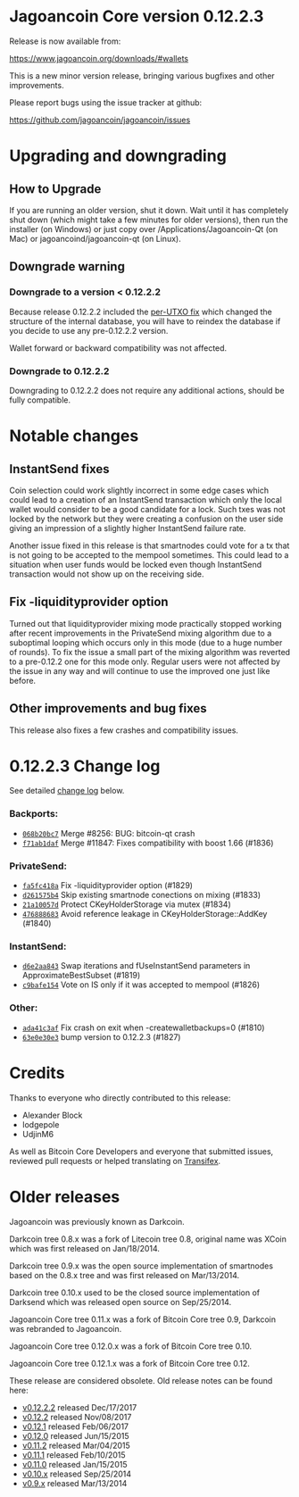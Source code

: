 Jagoancoin Core version 0.12.2.3
==========================

Release is now available from:

  <https://www.jagoancoin.org/downloads/#wallets>

This is a new minor version release, bringing various bugfixes and other
improvements.

Please report bugs using the issue tracker at github:

  <https://github.com/jagoancoin/jagoancoin/issues>


Upgrading and downgrading
=========================

How to Upgrade
--------------

If you are running an older version, shut it down. Wait until it has completely
shut down (which might take a few minutes for older versions), then run the
installer (on Windows) or just copy over /Applications/Jagoancoin-Qt (on Mac) or
jagoancoind/jagoancoin-qt (on Linux).

Downgrade warning
-----------------

### Downgrade to a version < 0.12.2.2

Because release 0.12.2.2 included the [per-UTXO fix](release-notes/jagoancoin/release-notes-0.12.2.2.md#per-utxo-fix)
which changed the structure of the internal database, you will have to reindex
the database if you decide to use any pre-0.12.2.2 version.

Wallet forward or backward compatibility was not affected.

### Downgrade to 0.12.2.2

Downgrading to 0.12.2.2 does not require any additional actions, should be
fully compatible.

Notable changes
===============

InstantSend fixes
-----------------

Coin selection could work slightly incorrect in some edge cases which could
lead to a creation of an InstantSend transaction which only the local wallet
would consider to be a good candidate for a lock. Such txes was not locked by
the network but they were creating a confusion on the user side giving an
impression of a slightly higher InstantSend failure rate.

Another issue fixed in this release is that smartnodes could vote for a tx
that is not going to be accepted to the mempool sometimes. This could lead to
a situation when user funds would be locked even though InstantSend transaction
would not show up on the receiving side.

Fix -liquidityprovider option
-----------------------------

Turned out that liquidityprovider mixing mode practically stopped working after
recent improvements in the PrivateSend mixing algorithm due to a suboptimal
looping which occurs only in this mode (due to a huge number of rounds). To fix
the issue a small part of the mixing algorithm was reverted to a pre-0.12.2 one
for this mode only. Regular users were not affected by the issue in any way and
will continue to use the improved one just like before.

Other improvements and bug fixes
--------------------------------

This release also fixes a few crashes and compatibility issues.


0.12.2.3 Change log
===================

See detailed [change log](https://github.com/jagoancoin/jagoancoin/compare/v0.12.2.2...jagoancoin:v0.12.2.3) below.

### Backports:
- [`068b20bc7`](https://github.com/jagoancoin/jagoancoin/commit/068b20bc7) Merge #8256: BUG: bitcoin-qt crash
- [`f71ab1daf`](https://github.com/jagoancoin/jagoancoin/commit/f71ab1daf) Merge #11847: Fixes compatibility with boost 1.66 (#1836)

### PrivateSend:
- [`fa5fc418a`](https://github.com/jagoancoin/jagoancoin/commit/fa5fc418a) Fix -liquidityprovider option (#1829)
- [`d261575b4`](https://github.com/jagoancoin/jagoancoin/commit/d261575b4) Skip existing smartnode conections on mixing (#1833)
- [`21a10057d`](https://github.com/jagoancoin/jagoancoin/commit/21a10057d) Protect CKeyHolderStorage via mutex (#1834)
- [`476888683`](https://github.com/jagoancoin/jagoancoin/commit/476888683) Avoid reference leakage in CKeyHolderStorage::AddKey (#1840)

### InstantSend:
- [`d6e2aa843`](https://github.com/jagoancoin/jagoancoin/commit/d6e2aa843) Swap iterations and fUseInstantSend parameters in ApproximateBestSubset (#1819)
- [`c9bafe154`](https://github.com/jagoancoin/jagoancoin/commit/c9bafe154) Vote on IS only if it was accepted to mempool (#1826)

### Other:
- [`ada41c3af`](https://github.com/jagoancoin/jagoancoin/commit/ada41c3af) Fix crash on exit when -createwalletbackups=0 (#1810)
- [`63e0e30e3`](https://github.com/jagoancoin/jagoancoin/commit/63e0e30e3) bump version to 0.12.2.3 (#1827)

Credits
=======

Thanks to everyone who directly contributed to this release:

- Alexander Block
- lodgepole
- UdjinM6

As well as Bitcoin Core Developers and everyone that submitted issues,
reviewed pull requests or helped translating on
[Transifex](https://www.transifex.com/projects/p/jagoancoin/).


Older releases
==============

Jagoancoin was previously known as Darkcoin.

Darkcoin tree 0.8.x was a fork of Litecoin tree 0.8, original name was XCoin
which was first released on Jan/18/2014.

Darkcoin tree 0.9.x was the open source implementation of smartnodes based on
the 0.8.x tree and was first released on Mar/13/2014.

Darkcoin tree 0.10.x used to be the closed source implementation of Darksend
which was released open source on Sep/25/2014.

Jagoancoin Core tree 0.11.x was a fork of Bitcoin Core tree 0.9,
Darkcoin was rebranded to Jagoancoin.

Jagoancoin Core tree 0.12.0.x was a fork of Bitcoin Core tree 0.10.

Jagoancoin Core tree 0.12.1.x was a fork of Bitcoin Core tree 0.12.

These release are considered obsolete. Old release notes can be found here:

- [v0.12.2.2](release-notes/jagoancoin/release-notes-0.12.2.2.md) released Dec/17/2017
- [v0.12.2](release-notes/jagoancoin/release-notes-0.12.2.md) released Nov/08/2017
- [v0.12.1](release-notes/jagoancoin/release-notes-0.12.1.md) released Feb/06/2017
- [v0.12.0](release-notes/jagoancoin/release-notes-0.12.0.md) released Jun/15/2015
- [v0.11.2](release-notes/jagoancoin/release-notes-0.11.2.md) released Mar/04/2015
- [v0.11.1](release-notes/jagoancoin/release-notes-0.11.1.md) released Feb/10/2015
- [v0.11.0](release-notes/jagoancoin/release-notes-0.11.0.md) released Jan/15/2015
- [v0.10.x](release-notes/jagoancoin/release-notes-0.10.0.md) released Sep/25/2014
- [v0.9.x](release-notes/jagoancoin/release-notes-0.9.0.md) released Mar/13/2014

